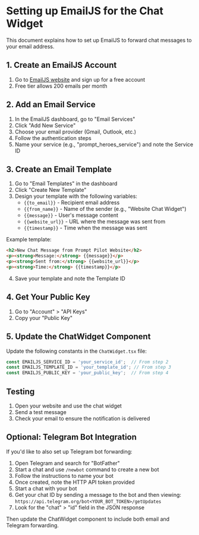 # Setting up EmailJS for the Chat Widget

This document explains how to set up EmailJS to forward chat messages to your email address.

## 1. Create an EmailJS Account

1. Go to [EmailJS website](https://www.emailjs.com/) and sign up for a free account
2. Free tier allows 200 emails per month

## 2. Add an Email Service

1. In the EmailJS dashboard, go to "Email Services"
2. Click "Add New Service"
3. Choose your email provider (Gmail, Outlook, etc.)
4. Follow the authentication steps
5. Name your service (e.g., "prompt_heroes_service") and note the Service ID

## 3. Create an Email Template

1. Go to "Email Templates" in the dashboard
2. Click "Create New Template"
3. Design your template with the following variables:
   - `{{to_email}}` - Recipient email address
   - `{{from_name}}` - Name of the sender (e.g., "Website Chat Widget")
   - `{{message}}` - User's message content
   - `{{website_url}}` - URL where the message was sent from
   - `{{timestamp}}` - Time when the message was sent

Example template:

```html
<h2>New Chat Message from Prompt Pilot Website</h2>
<p><strong>Message:</strong> {{message}}</p>
<p><strong>Sent from:</strong> {{website_url}}</p>
<p><strong>Time:</strong> {{timestamp}}</p>
```

4. Save your template and note the Template ID

## 4. Get Your Public Key

1. Go to "Account" > "API Keys"
2. Copy your "Public Key"

## 5. Update the ChatWidget Component

Update the following constants in the `ChatWidget.tsx` file:

```typescript
const EMAILJS_SERVICE_ID = 'your_service_id';  // From step 2
const EMAILJS_TEMPLATE_ID = 'your_template_id'; // From step 3
const EMAILJS_PUBLIC_KEY = 'your_public_key';  // From step 4
```

## Testing

1. Open your website and use the chat widget
2. Send a test message
3. Check your email to ensure the notification is delivered

## Optional: Telegram Bot Integration

If you'd like to also set up Telegram bot forwarding:

1. Open Telegram and search for "BotFather"
2. Start a chat and use `/newbot` command to create a new bot
3. Follow the instructions to name your bot
4. Once created, note the HTTP API token provided
5. Start a chat with your bot
6. Get your chat ID by sending a message to the bot and then viewing:
   `https://api.telegram.org/bot<YOUR_BOT_TOKEN>/getUpdates`
7. Look for the "chat" > "id" field in the JSON response

Then update the ChatWidget component to include both email and Telegram forwarding. 